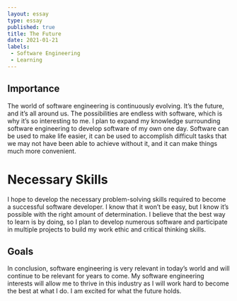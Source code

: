 ```yaml
---
layout: essay
type: essay
published: true
title: The Future
date: 2021-01-21
labels:
 - Software Engineering
 - Learning
---
```

## Importance
The world of software engineering is continuously evolving. It’s the future, and it’s all around us. The possibilities are endless with software, which is why it’s so interesting to me. I plan to expand my knowledge surrounding software engineering to develop software of my own one day. Software can be used to make life easier, it can be used to accomplish difficult tasks that we may not have been able to achieve without it, and it can make things much more convenient.

# Necessary Skills
I hope to develop the necessary problem-solving skills required to become a successful software developer. I know that it won’t be easy, but I know it’s possible with the right amount of determination. I believe that the best way to learn is by doing, so I plan to develop numerous software and participate in multiple projects to build my work ethic and critical thinking skills.

## Goals
In conclusion, software engineering is very relevant in today’s world and will continue to be relevant for years to come. My software engineering interests will allow me to thrive in this industry as I will work hard to become the best at what I do. I am excited for what the future holds.
